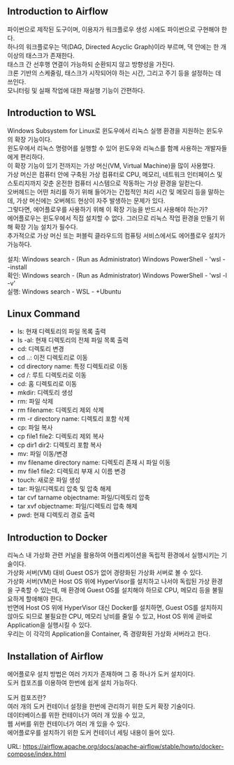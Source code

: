 ## Introduction to Airflow
파이썬으로 제작된 도구이며, 이용자가 워크플로우 생성 시에도 파이썬으로 구현해야 한다.\
하나의 워크플로우는 댁(DAG, Directed Acyclic Graph)이라 부르며, 댁 안에는 한 개 이상의 태스크가 존재한다.\
태스크 간 선후행 연결이 가능하되 순환되지 않고 방향성을 가진다.\
크론 기반의 스케줄링, 태스크가 시작되어야 하는 시간, 그리고 주기 등을 설정하는 데 쓰인다.\
모니터링 및 실패 작업에 대한 재실행 기능이 간편하다.

## Introduction to WSL
Windows Subsystem for Linux로 윈도우에서 리눅스 실행 환경을 지원하는 윈도우의 확장 기능이다.\
윈도우에서 리눅스 명령어를 실행할 수 있어 윈도우와 리눅스를 함께 사용하는 개발자들에게 편리하다.\
이 확장 기능이 있기 전까지는 가상 머신(VM, Virtual Machine)을 많이 사용했다.\
가상 머신은 컴퓨터 안에 구축된 가상 컴퓨터로 CPU, 메모리, 네트워크 인터페이스 및 스토리지까지 갖춘 온전한 컴퓨터 시스템으로 작동하는 가상 환경을 일컫는다.\
오버헤드는 어떤 처리를 하기 위해 들어가는 간접적인 처리 시간 및 메모리 등을 말하는데, 가상 머신에는 오버헤드 현상이 자주 발생하는 문제가 있다.\
그렇다면, 에어플로우를 사용하기 위해 이 확장 기능을 반드시 사용해야 하는가?\
에어플로우는 윈도우에서 직접 설치할 수 없다. 그러므로 리눅스 작업 환경을 만들기 위해 확장 기능 설치가 필수다.\
추가적으로 가상 머신 또는 퍼블릭 클라우드의 컴퓨팅 서비스에서도 에어플로우 설치가 가능하다.

설치: Windows search - (Run as Administrator) Windows PowerShell - 'wsl --install\
확인: Windows search - (Run as Administrator) Windows PowerShell - 'wsl -l -v'\
실행: Windows search - WSL - +Ubuntu

## Linux Command
- ls: 현재 디렉토리의 파일 목록 출력
- ls -al: 현재 디렉토리의 전체 파일 목록 출력
- cd: 디렉토리 변경
- cd ..: 이전 디렉토리로 이동
- cd directory name: 특정 디렉토리로 이동
- cd /: 루트 디렉토리로 이동
- cd: 홈 디렉토리로 이동
- mkdir: 디렉토리 생성
- rm: 파일 삭제
- rm filename: 디렉토리 제외 삭제
- rm -r directory name: 디렉토리 포함 삭제
- cp: 파일 복사
- cp file1 file2: 디렉토리 제외 복사
- cp dir1 dir2: 디렉토리 포함 복사
- mv: 파일 이동/변경
- mv filename directory name: 디렉토리 존재 시 파일 이동
- mv file1 file2: 디렉토리 부재 시 이름 변경
- touch: 새로운 파일 생성
- tar: 파일/디렉토리 압축 및 압축 해제
- tar cvf tarname objectname: 파일/디렉토리 압축
- tar xvf objectname: 파일/디렉토리 압축 해제
- pwd: 현재 디렉토리 경로 출력

## Introduction to Docker
리눅스 내 가상화 관련 커널을 활용하여 어플리케이션을 독립적 환경에서 실행시키는 기술이다.\
가상화 서버(VM) 대비 Guest OS가 없어 경량화된 가상화 서버로 볼 수 있다.\
가상화 서버(VM)은 Host OS 위에 HyperVisor를 설치하고 나서야 독립된 가상 환경을 구축할 수 있는데, 매 환경에 Guest OS를 설치해야 하므로 CPU, 메모리 등을 불필요하게 할애해야 한다.\
반면에 Host OS 위에 HyperVisor 대신 Docker를 설치하면, Guest OS를 설치하지 않아도 되므로 불필요한 CPU, 메모리 낭비를 줄일 수 있고, Host OS 위에 곧바로 Application을 실행시킬 수 있다.\
우리는 이 각각의 Application을 Container, 즉 경량화된 가상화 서버라고 한다.

## Installation of Airflow
에어플로우 설치 방법은 여러 가지가 존재하며 그 중 하나가 도커 설치이다.\
도커 컴포즈를 이용하여 한번에 쉽게 설치 가능하다.

도커 컴포즈란?\
여러 개의 도커 컨테이너 설정을 한번에 관리하기 위한 도커 확장 기술이다.\
데이터베이스를 위한 컨테이너가 여러 개 있을 수 있고,\
웹 서버를 위한 컨테이너가 여러 개 있을 수 있다.\
에어플로우를 설치하기 위한 도커 컨테이너 세팅 내용이 들어 있다.

URL: https://airflow.apache.org/docs/apache-airflow/stable/howto/docker-compose/index.html

